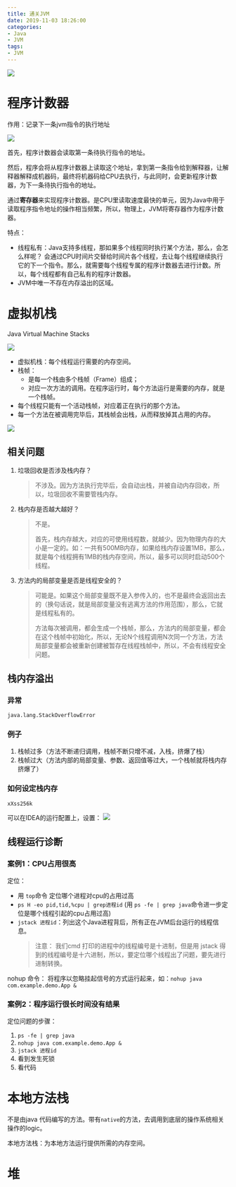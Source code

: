 ```yaml
---
title: 通关JVM
date: 2019-11-03 18:26:00
categories:
- Java
- JVM
tags:
- JVM
---
```

![](/images/jvm/1.png)
<!--more-->
# 程序计数器
作用：记录下一条jvm指令的执行地址

![](/images/jvm/2.png)

首先，程序计数器会读取第一条待执行指令的地址。

然后，程序会将从程序计数器上读取这个地址，拿到第一条指令给到解释器，让解释器解释成机器码，最终将机器码给CPU去执行，与此同时，会更新程序计数器，为下一条待执行指令的地址。

通过**寄存器**来实现程序计数器。是CPU里读取速度最快的单元，因为Java中用于读取程序指令地址的操作相当频繁，所以，物理上，JVM将寄存器作为程序计数器。

特点：
* 线程私有：Java支持多线程，那如果多个线程同时执行某个方法，那么，会怎么样呢？ 会通过CPU时间片交替给时间片各个线程，去让每个线程继续执行它的下一个指令。那么，就需要每个线程专属的程序计数器去进行计数。所以，每个线程都有自己私有的程序计数器。
* JVM中唯一不存在内存溢出的区域。

# 虚拟机栈
Java Virtual Machine Stacks

![](/images/jvm/3.png)
* 虚拟机栈：每个线程运行需要的内存空间。
* 栈帧：
  * 是每一个栈由多个栈帧（Frame）组成；
  * 对应一次方法的调用。在程序运行时，每个方法运行是需要的内存，就是一个栈帧。
* 每个线程只能有一个活动栈帧，对应着正在执行的那个方法。
* 每一个方法在被调用完毕后，其栈帧会出栈，从而释放掉其占用的内存。

![](/images/jvm/4.png)

## 相关问题
1. 垃圾回收是否涉及栈内存？
   > 不涉及。因为方法执行完毕后，会自动出栈，并被自动内存回收，所以，垃圾回收不需要管栈内存。
2. 栈内存是否越大越好？
   > 不是。
   >
   > 首先，栈内存越大，对应的可使用线程数，就越少。因为物理内存的大小是一定的。如：一共有500MB内存，如果给栈内存设置1MB，那么，就是每个线程拥有1MB的栈内存空间，所以，最多可以同时启动500个线程。
3. 方法内的局部变量是否是线程安全的？
   > 可能是。如果这个局部变量既不是入参传入的，也不是最终会返回出去的（换句话说，就是局部变量没有逃离方法的作用范围），那么，它就是线程私有的。
   >
   > 方法每次被调用，都会生成一个栈帧，那么，方法内的局部变量，都会在这个栈帧中初始化，所以，无论N个线程调用N次同一个方法，方法局部变量都会被重新创建被暂存在线程栈帧中，所以，不会有线程安全问题。

## 栈内存溢出
### 异常
```
java.lang.StackOverflowError
```

### 例子
1. 栈帧过多（方法不断递归调用，栈帧不断只增不减，入栈，挤爆了栈）
2. 栈帧过大（方法内部的局部变量、参数、返回值等过大，一个栈帧就将栈内存挤爆了）

### 如何设定栈内存
```
xXss256k
```
可以在IDEA的运行配置上，设置：
![](/images/jvm/5.png)

## 线程运行诊断
### 案例1：CPU占用很高
定位：
* 用 `top`命令 定位哪个进程对cpu的占用过高
* `ps H -eo pid,tid,%cpu | grep进程id` (用 `ps -fe | grep java`命令进一步定位是哪个线程引起的cpu占用过高)
* `jstack 进程id`：列出这个Java进程背后，所有正在JVM后台运行的线程信息。
   > 注意： 我们cmd 打印的进程中的线程编号是十进制，但是用 jstack 得到的线程编号是十六进制，所以，要定位哪个线程出了问题，要先进行进制转换。

nohup 命令： 将程序以忽略挂起信号的方式运行起来，如：`nohup java com.example.demo.App &`


### 案例2：程序运行很长时间没有结果
定位问题的步骤：
1. `ps -fe | grep java`
2. `nohup java com.example.demo.App &`
3. `jstack 进程id`
4. 看到发生死锁
5. 看代码


# 本地方法栈
不是由java 代码编写的方法。带有`native`的方法，去调用到底层的操作系统相关操作的logic。

本地方法栈：为本地方法运行提供所需的内存空间。


# 堆